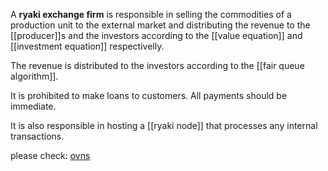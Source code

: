 A **ryaki exchange firm** is responsible in selling the commodities of a production unit to the external market and distributing the revenue to the [[producer]]s and the investors according to the [[value equation]] and [[investment equation]] respectivelly.

The revenue is distributed to the investors according to the [[fair queue algorithm]].

It is prohibited to make loans to customers. All payments should be immediate.

It is also responsible in hosting a [[ryaki node]] that processes any internal transactions.

please check: [ovns](//ovns.github.io)
